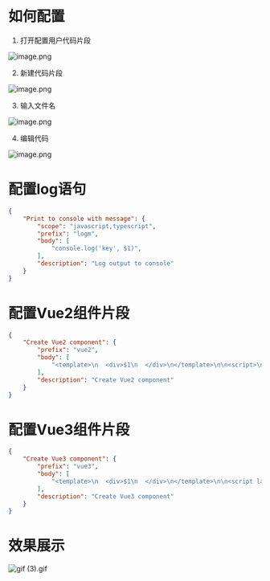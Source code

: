 # 如何配置
1. 打开配置用户代码片段

![image.png](https://cdn.nlark.com/yuque/0/2023/png/743297/1672815647154-bbdac58b-e3f8-4ef3-88fd-ad17aa3f60bf.png#averageHue=%2324272a&clientId=u0c34a310-d829-4&from=paste&height=402&id=u641c65e4&name=image.png&originHeight=402&originWidth=553&originalType=binary&ratio=1&rotation=0&showTitle=false&size=25247&status=done&style=none&taskId=u40881dd4-83e7-4755-9d3f-51fa3dc4237&title=&width=553)

2. 新建代码片段

![image.png](https://cdn.nlark.com/yuque/0/2023/png/743297/1672815699642-52ae9bb1-d8f8-460f-aed0-75c47f972f4a.png#averageHue=%2324282c&clientId=u0c34a310-d829-4&from=paste&height=440&id=u22fc2bd1&name=image.png&originHeight=440&originWidth=600&originalType=binary&ratio=1&rotation=0&showTitle=false&size=33591&status=done&style=none&taskId=u939e2041-d2b0-43ff-bc91-2ab51bc52c5&title=&width=600)

3. 输入文件名

![image.png](https://cdn.nlark.com/yuque/0/2023/png/743297/1672819849565-0e652568-3eb8-4333-9fcf-646cd810fe60.png#averageHue=%236e7366&clientId=u0c34a310-d829-4&from=paste&height=73&id=ufcc4a80a&name=image.png&originHeight=73&originWidth=601&originalType=binary&ratio=1&rotation=0&showTitle=false&size=5277&status=done&style=none&taskId=u08d4af48-3e1f-40df-b8dd-92d64fad86d&title=&width=601)

4. 编辑代码

![image.png](https://cdn.nlark.com/yuque/0/2023/png/743297/1672819895437-c974f8f0-d0e3-49d8-bed9-b6abbb35e038.png#averageHue=%2320201f&clientId=u0c34a310-d829-4&from=paste&height=400&id=u42d05865&name=image.png&originHeight=400&originWidth=1102&originalType=binary&ratio=1&rotation=0&showTitle=false&size=46237&status=done&style=none&taskId=u900a8af9-c140-4de8-946b-c4cbc50f888&title=&width=1102)
# 配置log语句
```json
{
	"Print to console with message": {
		"scope": "javascript,typescript",
		"prefix": "logm",
		"body": [
			"console.log('key', $1)",
		],
		"description": "Log output to console"
	}
}
```
# 配置Vue2组件片段
```json
{
	"Create Vue2 component": {
		"prefix": "vue2",
		"body": [
			"<template>\n  <div>$1\n  </div>\n</template>\n\n<script>\nexport default {\n  name: 'ComponentName$2',\n  data () {\n    return {\n\n    }\n  },\n  created () {\n\n  },\n  mounted () {\n\n  },\n  methods: {\n\n  }\n}\n</script>\n\n<style lang=\"scss\" scoped>\n\n</style>"
		],
		"description": "Create Vue2 component"
	}
}
```
# 配置Vue3组件片段
```json
{
	"Create Vue3 component": {
		"prefix": "vue3",
		"body": [
			"<template>\n  <div>$1\n  </div>\n</template>\n\n<script lang=\"ts\" setup>\n$2\n</script>\n\n<style lang=\"scss\" scoped>\n\n</style>\n",
		],
		"description": "Create Vue3 component"
	}
}
```

# 效果展示
![gif (3).gif](https://cdn.nlark.com/yuque/0/2023/gif/743297/1672820355091-b2173ab1-31c8-4c54-8d26-ab7b6912c2e8.gif#averageHue=%231e1e1e&clientId=ua16e3a16-2cbf-4&from=paste&height=679&id=u2f5061c9&name=gif%20%283%29.gif&originHeight=679&originWidth=864&originalType=binary&ratio=1&rotation=0&showTitle=false&size=113340&status=done&style=none&taskId=ue8816095-b3fc-45a5-9e8f-fcfc41c3998&title=&width=864)
